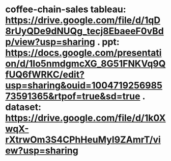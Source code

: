 # coffee-chain-sales tableau: https://drive.google.com/file/d/1qD8rUyQDe9dNUQg_tecj8EbaeeF0vBdp/view?usp=sharing . ppt: https://docs.google.com/presentation/d/1Io5nmdgmcXG_8G51FNKVq9QfUQ6fWRKC/edit?usp=sharing&ouid=100471925698573591365&rtpof=true&sd=true . dataset: https://drive.google.com/file/d/1k0XwqX-rXtrwOm3S4CPhHeuMyI9ZAmrT/view?usp=sharing
